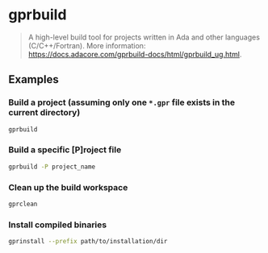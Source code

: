 # gprbuild

> A high-level build tool for projects written in Ada and other languages (C/C++/Fortran). More information: <https://docs.adacore.com/gprbuild-docs/html/gprbuild_ug.html>.

## Examples

### Build a project (assuming only one `*.gpr` file exists in the current directory)

```bash
gprbuild
```

### Build a specific [P]roject file

```bash
gprbuild -P project_name
```

### Clean up the build workspace

```bash
gprclean
```

### Install compiled binaries

```bash
gprinstall --prefix path/to/installation/dir
```
